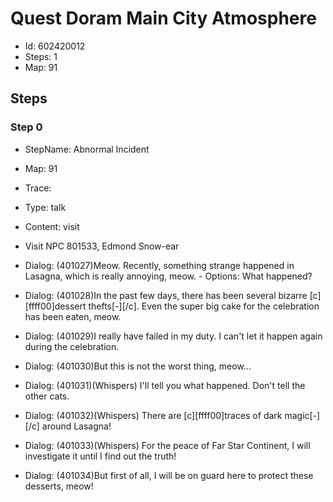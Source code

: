 # Quest Doram Main City Atmosphere

- Id: 602420012
- Steps: 1
- Map: 91

## Steps

### Step 0
- StepName:  Abnormal Incident
- Map:  91
- Trace:  
- Type:  talk
- Content:  visit
- Visit NPC 801533, Edmond Snow-ear

- Dialog: (401027)Meow. Recently, something strange happened in Lasagna, which is really annoying, meow. - Options: What happened?
- Dialog: (401028)In the past few days, there has been several bizarre [c][ffff00]dessert thefts[-][/c]. Even the super big cake for the celebration has been eaten, meow.
- Dialog: (401029)I really have failed in my duty. I can't let it happen again during the celebration.
- Dialog: (401030)But this is not the worst thing, meow...
- Dialog: (401031)(Whispers) I'll tell you what happened. Don't tell the other cats.
- Dialog: (401032)(Whispers) There are [c][ffff00]traces of dark magic[-][/c] around Lasagna!
- Dialog: (401033)(Whispers) For the peace of Far Star Continent, I will investigate it until I find out the truth!
- Dialog: (401034)But first of all, I will be on guard here to protect these desserts, meow!



